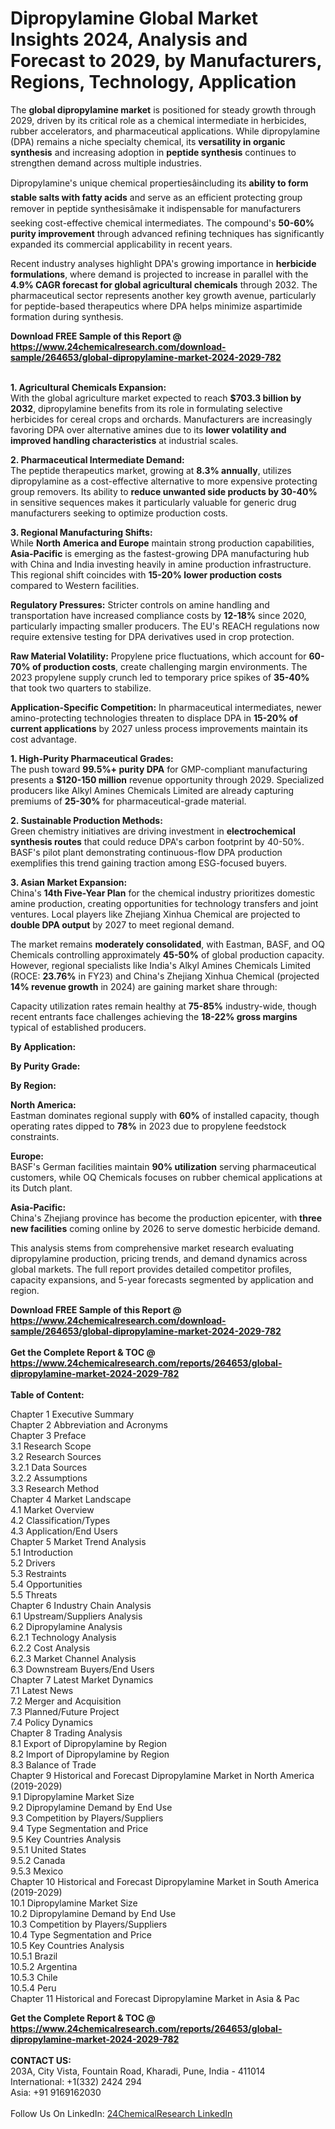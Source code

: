 <h1>Dipropylamine Global Market Insights 2024, Analysis and Forecast to 2029, by Manufacturers, Regions, Technology, Application</h1><p>The <strong>global dipropylamine market</strong> is positioned for steady growth through 2029, driven by its critical role as a chemical intermediate in herbicides, rubber accelerators, and pharmaceutical applications. While dipropylamine (DPA) remains a niche specialty chemical, its <strong>versatility in organic synthesis</strong> and increasing adoption in <strong>peptide synthesis</strong> continues to strengthen demand across multiple industries.</p><p>Dipropylamine's unique chemical propertiesâincluding its <strong>ability to form stable salts with fatty acids</strong> and serve as an efficient protecting group remover in peptide synthesisâmake it indispensable for manufacturers seeking cost-effective chemical intermediates. The compound's <strong>50-60% purity improvement</strong> through advanced refining techniques has significantly expanded its commercial applicability in recent years.</p><p>Recent industry analyses highlight DPA's growing importance in <strong>herbicide formulations</strong>, where demand is projected to increase in parallel with the <strong>4.9% CAGR forecast for global agricultural chemicals</strong> through 2032. The pharmaceutical sector represents another key growth avenue, particularly for peptide-based therapeutics where DPA helps minimize aspartimide formation during synthesis.</p><div><b>Download FREE Sample of this Report @ 
            <a href="https://www.24chemicalresearch.com/download-sample/264653/global-dipropylamine-market-2024-2029-782">
            https://www.24chemicalresearch.com/download-sample/264653/global-dipropylamine-market-2024-2029-782</a></b></div><br><p><strong>1. Agricultural Chemicals Expansion:</strong><br>
With the global agriculture market expected to reach <strong>$703.3 billion by 2032</strong>, dipropylamine benefits from its role in formulating selective herbicides for cereal crops and orchards. Manufacturers are increasingly favoring DPA over alternative amines due to its <strong>lower volatility and improved handling characteristics</strong> at industrial scales.</p><p><strong>2. Pharmaceutical Intermediate Demand:</strong><br>
The peptide therapeutics market, growing at <strong>8.3% annually</strong>, utilizes dipropylamine as a cost-effective alternative to more expensive protecting group removers. Its ability to <strong>reduce unwanted side products by 30-40%</strong> in sensitive sequences makes it particularly valuable for generic drug manufacturers seeking to optimize production costs.</p><p><strong>3. Regional Manufacturing Shifts:</strong><br>
While <strong>North America and Europe</strong> maintain strong production capabilities, <strong>Asia-Pacific</strong> is emerging as the fastest-growing DPA manufacturing hub with China and India investing heavily in amine production infrastructure. This regional shift coincides with <strong>15-20% lower production costs</strong> compared to Western facilities.</p><p><strong>Regulatory Pressures:</strong>
Stricter controls on amine handling and transportation have increased compliance costs by <strong>12-18%</strong> since 2020, particularly impacting smaller producers. The EU's REACH regulations now require extensive testing for DPA derivatives used in crop protection.</p><p><strong>Raw Material Volatility:</strong>
Propylene price fluctuations, which account for <strong>60-70% of production costs</strong>, create challenging margin environments. The 2023 propylene supply crunch led to temporary price spikes of <strong>35-40%</strong> that took two quarters to stabilize.</p><p><strong>Application-Specific Competition:</strong>
In pharmaceutical intermediates, newer amino-protecting technologies threaten to displace DPA in <strong>15-20% of current applications</strong> by 2027 unless process improvements maintain its cost advantage.</p><p><strong>1. High-Purity Pharmaceutical Grades:</strong><br>
The push toward <strong>99.5%+ purity DPA</strong> for GMP-compliant manufacturing presents a <strong>$120-150 million</strong> revenue opportunity through 2029. Specialized producers like Alkyl Amines Chemicals Limited are already capturing premiums of <strong>25-30%</strong> for pharmaceutical-grade material.</p><p><strong>2. Sustainable Production Methods:</strong><br>
Green chemistry initiatives are driving investment in <strong>electrochemical synthesis routes</strong> that could reduce DPA's carbon footprint by 40-50%. BASF's pilot plant demonstrating continuous-flow DPA production exemplifies this trend gaining traction among ESG-focused buyers.</p><p><strong>3. Asian Market Expansion:</strong><br>
China's <strong>14th Five-Year Plan</strong> for the chemical industry prioritizes domestic amine production, creating opportunities for technology transfers and joint ventures. Local players like Zhejiang Xinhua Chemical are projected to <strong>double DPA output</strong> by 2027 to meet regional demand.</p><p>The market remains <strong>moderately consolidated</strong>, with Eastman, BASF, and OQ Chemicals controlling approximately <strong>45-50%</strong> of global production capacity. However, regional specialists like India's Alkyl Amines Chemicals Limited (ROCE: <strong>23.76%</strong> in FY23) and China's Zhejiang Xinhua Chemical (projected <strong>14% revenue growth</strong> in 2024) are gaining market share through:</p><p>Capacity utilization rates remain healthy at <strong>75-85%</strong> industry-wide, though recent entrants face challenges achieving the <strong>18-22% gross margins</strong> typical of established producers.</p><p><strong>By Application:</strong></p><p><strong>By Purity Grade:</strong></p><p><strong>By Region:</strong></p><p><strong>North America:</strong><br>
Eastman dominates regional supply with <strong>60%</strong> of installed capacity, though operating rates dipped to <strong>78%</strong> in 2023 due to propylene feedstock constraints.</p><p><strong>Europe:</strong><br>
BASF's German facilities maintain <strong>90% utilization</strong> serving pharmaceutical customers, while OQ Chemicals focuses on rubber chemical applications at its Dutch plant.</p><p><strong>Asia-Pacific:</strong><br>
China's Zhejiang province has become the production epicenter, with <strong>three new facilities</strong> coming online by 2026 to serve domestic herbicide demand.</p><p>This analysis stems from comprehensive market research evaluating dipropylamine production, pricing trends, and demand dynamics across global markets. The full report provides detailed competitor profiles, capacity expansions, and 5-year forecasts segmented by application and region.</p><div><b>Download FREE Sample of this Report @ 
            <a href="https://www.24chemicalresearch.com/download-sample/264653/global-dipropylamine-market-2024-2029-782">
            https://www.24chemicalresearch.com/download-sample/264653/global-dipropylamine-market-2024-2029-782</a></b></div><br><div><b>Get the Complete Report & TOC @ 
            <a href="https://www.24chemicalresearch.com/reports/264653/global-dipropylamine-market-2024-2029-782">
            https://www.24chemicalresearch.com/reports/264653/global-dipropylamine-market-2024-2029-782</a></b></div><br>
            <b>Table of Content:</b><p>Chapter 1 Executive Summary<br />
Chapter 2 Abbreviation and Acronyms<br />
Chapter 3 Preface<br />
3.1 Research Scope<br />
3.2 Research Sources<br />
3.2.1 Data Sources<br />
3.2.2 Assumptions<br />
3.3 Research Method<br />
Chapter 4 Market Landscape<br />
4.1 Market Overview<br />
4.2 Classification/Types<br />
4.3 Application/End Users<br />
Chapter 5 Market Trend Analysis<br />
5.1 Introduction<br />
5.2 Drivers<br />
5.3 Restraints<br />
5.4 Opportunities<br />
5.5 Threats<br />
Chapter 6 Industry Chain Analysis<br />
6.1 Upstream/Suppliers Analysis<br />
6.2 Dipropylamine Analysis<br />
6.2.1 Technology Analysis<br />
6.2.2 Cost Analysis<br />
6.2.3 Market Channel Analysis<br />
6.3 Downstream Buyers/End Users<br />
Chapter 7 Latest Market Dynamics<br />
7.1 Latest News<br />
7.2 Merger and Acquisition<br />
7.3 Planned/Future Project<br />
7.4 Policy Dynamics<br />
Chapter 8 Trading Analysis<br />
8.1 Export of Dipropylamine by Region<br />
8.2 Import of Dipropylamine by Region<br />
8.3 Balance of Trade<br />
Chapter 9 Historical and Forecast Dipropylamine Market in North America (2019-2029)<br />
9.1 Dipropylamine Market Size<br />
9.2 Dipropylamine Demand by End Use<br />
9.3 Competition by Players/Suppliers<br />
9.4 Type Segmentation and Price<br />
9.5 Key Countries Analysis<br />
9.5.1 United States<br />
9.5.2 Canada<br />
9.5.3 Mexico<br />
Chapter 10 Historical and Forecast Dipropylamine Market in South America (2019-2029)<br />
10.1 Dipropylamine Market Size<br />
10.2 Dipropylamine Demand by End Use<br />
10.3 Competition by Players/Suppliers<br />
10.4 Type Segmentation and Price<br />
10.5 Key Countries Analysis<br />
10.5.1 Brazil<br />
10.5.2 Argentina<br />
10.5.3 Chile<br />
10.5.4 Peru<br />
Chapter 11 Historical and Forecast Dipropylamine Market in Asia & Pac</p><div><b>Get the Complete Report & TOC @ 
            <a href="https://www.24chemicalresearch.com/reports/264653/global-dipropylamine-market-2024-2029-782">
            https://www.24chemicalresearch.com/reports/264653/global-dipropylamine-market-2024-2029-782</a></b></div><br><b>CONTACT US:</b><br>
            203A, City Vista, Fountain Road, Kharadi, Pune, India - 411014<br>
            International: +1(332) 2424 294<br>
            Asia: +91 9169162030 <br><br>
            Follow Us On LinkedIn: <a href="https://www.linkedin.com/company/24chemicalresearch/">24ChemicalResearch LinkedIn</a>